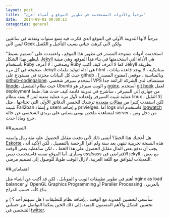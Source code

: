 ```yaml
---
layout: post
title:  "مرحباً والأدوات المستخدمة في تطوير الموقع و أشياء أخرى"
date:   2014-09-01 00:00:13
categories: general
---
```

*مرحباً*  لأنها التدوينة الأولى في الموقع الذي فكرت فيه تسع سنوات ونفذته في ساعتين ليس لأني Geek ولكن لأني كرهت حياتي بسبب التأجيل و الكسل.

استخدمت أدوات مفتوحة المصدر في تطوير هذا الموقع ، واعتمدت على "تصميم بسيط" ليظهر بهذا الشكل. [Jekyll][jekyll] هي الأداة التي استخدمتها في بناء هذا الموقع، وهي مبنية باستخدام Ruby وصدقني : لا أعرف Ruby كما لا أعرف كيف أكتب Jekyll بطريقة صحيحة في كل مرة. Jekyll هي أداة لتوليد ملفات html ستاتيكية ، لا يوجد قاعدة بيانات ، حيث كل البيانات مخزنة في مستودع على github ، وبالمناسبة ، موقعي [مفتوح المصدر] [github-codingalone]. أستخدم سيرفر شخصي VPS مستضاف لدى الشركة الرائعة جدا [linode][linode]، حيث نظام التشغيل Ubuntu و الويب سيرفر هو [nginx][nginx]. أستخدم [git hook][git-hook] لعمل deployment من جهازي إلى السيرفر ، سأشرح في تدوينة قادمة كيف حدث هذا. طبعا عملية تثبيت السيرفر وإعداده لأول مرة عملية متعبة لمن لا يفقه بنظام linux إلا القليل ، لكن استفدت كثيرا من [مقالات متعددة][first-5-minutes-linux-server] ترشدك للخمس الدقائق الأولى التي تحتاجها ، مثل تثبيت Fail2ban و إنشاء users و إضافة privielges. أما logs فأستخدم أداة [logwatch][logwatch] لمشاهدة ملخص يومي يصلني على بريدي الشخصي عن حالة server ، من دخل ومن خرج وماذا حدث.

##التصميم

هل أعجبك هذا الخط؟ أتمنى ذلك لأني دفعت مقابل الحصول عليه مئة ريال واسمه [Eskorte][eskorte] ، هذه النسخة تجريبية تنتهي بعد سنة ولم أقرا الرخصة بالتفصيل ، لكن الأكيد أنه يجب أن تدفع بعض المال مقابل الحصول على هذا الخط ،  ، لكن سأعطيه بعض الوقت وسأرى. أما الموقع نفسه فاستخدمت نفس css/sass الافتراضي في jekyll ، مع بعض التعديلات ليتوافق مع اللغة العربية. لازال الوقت طويلا للوصول إلى تصميم مرضي.



##اهتماماتي

أهتم في تطوير تطبيقات الويب و الموبايل ، لكن قد أكتب عن أشياء مثل nginx as load balancer أو OpenGL Graphics Programming أو Paraller Processing ، بالعربي بتاع كلّه، حسب المزاج.

سأسعى لتحسين المدونة مع الوقت ، بإضافة نظام  للتعليقات ( هل سيهتم أحد ؟ )  و تحسين الشكل والأهم المضمون المفيد، إلى ذلك الحين يمكننا التواصل عبر حسابي الشخصي في [twitter][twitter].




[jekyll]:      http://jekyllrb.com
[linode]: http://linode.com
[github-codingalone]:   https://github.com/abshammeri/codingalone.com
[nginx]: http://nginx.org/
[git-hook]: http://git-scm.com/book/en/Customizing-Git-Git-Hooks
[watchlog]: http://linux.about.com/library/cmd/blcmdl8_logwatch.htm
[first-5-minutes-linux-server]: http://plusbryan.com/my-first-5-minutes-on-a-server-or-essential-security-for-linux-servers
[logwatch]: http://linux.die.net/man/8/logwatch
[eskorte]: https://www.rosettatype.com/Eskorte
[twitter]: https://twitter.com/abshammeri


